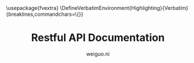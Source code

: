 ---
author: weiguo.ni
title: Restful API Documentation
geometry: margin=0.5in
fontsize: 12pt
documentclass: extarticle
mainfont: "Noto Serif"
sansfont: "Noto Sans"
monofont: "Noto Sans Mono CJK SC"
CJKmainfont: "Noto Sans CJK SC"
mathfont: "Latin Modern Math"
header-includes:
 - \usepackage{fvextra}
 - \DefineVerbatimEnvironment{Highlighting}{Verbatim}{breaklines,commandchars=\\\{\}}
---